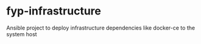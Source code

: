 # fyp-infrastructure
Ansible project to deploy infrastructure dependencies like docker-ce to the system host
